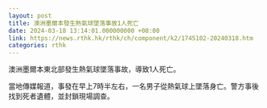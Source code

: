 ```yaml
---
layout: post
title: 澳洲墨爾本發生熱氣球墜落事故1人死亡
date: 2024-03-18 13:14:01.000000000 +08:00
link: https://news.rthk.hk/rthk/ch/component/k2/1745102-20240318.htm
categories: rthk
---
```


澳洲墨爾本東北部發生熱氣球墜落事故，導致1人死亡。 

當地傳媒報道，事發在早上7時半左右，一名男子從熱氣球上墜落身亡。警方事後找到死者遺體，並封鎖現場調查。
